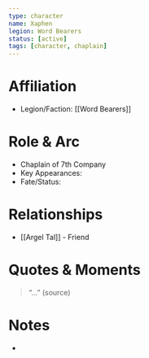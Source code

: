 ```yaml
---
type: character
name: Xaphen
legion: Word Bearers
status: [active]
tags: [character, chaplain]
---
```

# Affiliation
- Legion/Faction: [[Word Bearers]]

# Role & Arc
- Chaplain of 7th Company
- Key Appearances:  
- Fate/Status:  

# Relationships
- [[Argel Tal]] - Friend

# Quotes & Moments
> “...” (source)

# Notes
- 
